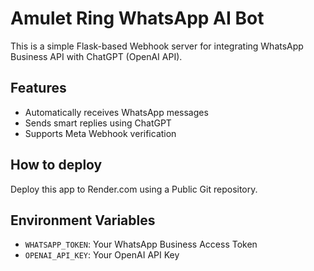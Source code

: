 # Amulet Ring WhatsApp AI Bot

This is a simple Flask-based Webhook server for integrating WhatsApp Business API with ChatGPT (OpenAI API).

## Features
- Automatically receives WhatsApp messages
- Sends smart replies using ChatGPT
- Supports Meta Webhook verification

## How to deploy
Deploy this app to Render.com using a Public Git repository.

## Environment Variables
- `WHATSAPP_TOKEN`: Your WhatsApp Business Access Token
- `OPENAI_API_KEY`: Your OpenAI API Key
